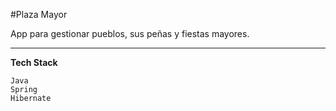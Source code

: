 #Plaza Mayor

App para gestionar pueblos, sus peñas y fiestas mayores.

---

**Tech Stack**

	Java
	Spring
	Hibernate